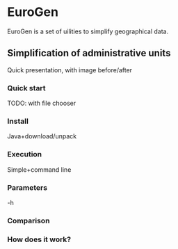 # EuroGen
EuroGen is a set of uilities to simplify geographical data.

## Simplification of administrative units

Quick presentation, with image before/after

### Quick start
TODO: with file chooser

### Install
Java+download/unpack

### Execution
Simple+command line

### Parameters
-h

### Comparison


### How does it work?

